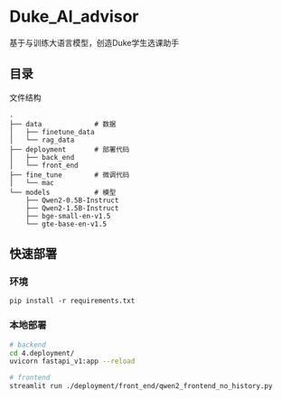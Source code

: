 # Duke_AI_advisor
基于与训练大语言模型，创造Duke学生选课助手

## 目录
文件结构
```
.
├── data             # 数据
│   ├── finetune_data
│   └── rag_data
├── deployment       # 部署代码
│   ├── back_end
│   └── front_end
├── fine_tune        # 微调代码
│   └── mac
└── models           # 模型
    ├── Qwen2-0.5B-Instruct
    ├── Qwen2-1.5B-Instruct
    ├── bge-small-en-v1.5
    └── gte-base-en-v1.5
```


## 快速部署
### 环境
```
pip install -r requirements.txt
```

### 本地部署
``` bash
# backend
cd 4.deployment/        
uvicorn fastapi_v1:app --reload  

# frontend
streamlit run ./deployment/front_end/qwen2_frontend_no_history.py
```